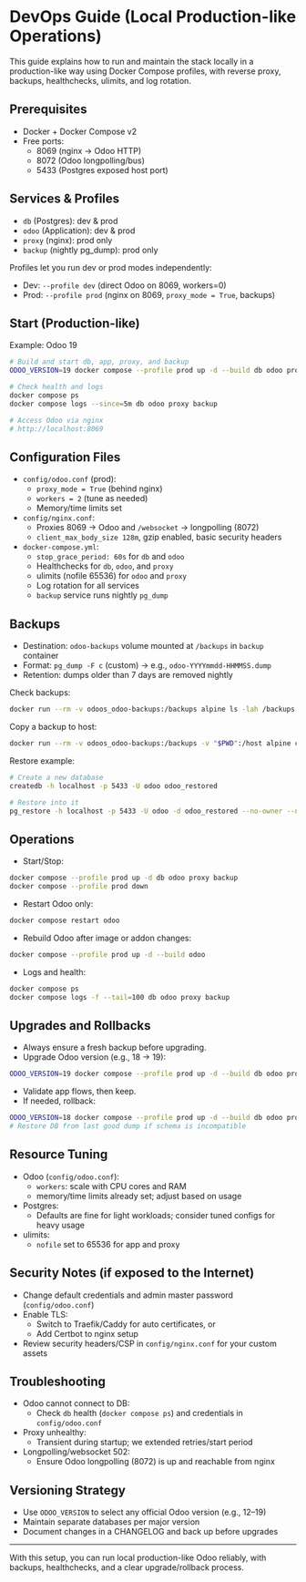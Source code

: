# DevOps Guide (Local Production-like Operations)

This guide explains how to run and maintain the stack locally in a production-like way using Docker Compose profiles, with reverse proxy, backups, healthchecks, ulimits, and log rotation.

## Prerequisites

- Docker + Docker Compose v2
- Free ports:
  - 8069 (nginx → Odoo HTTP)
  - 8072 (Odoo longpolling/bus)
  - 5433 (Postgres exposed host port)

## Services & Profiles

- `db` (Postgres): dev & prod
- `odoo` (Application): dev & prod
- `proxy` (nginx): prod only
- `backup` (nightly pg_dump): prod only

Profiles let you run dev or prod modes independently:
- Dev: `--profile dev` (direct Odoo on 8069, workers=0)
- Prod: `--profile prod` (nginx on 8069, `proxy_mode = True`, backups)

## Start (Production-like)

Example: Odoo 19

```bash
# Build and start db, app, proxy, and backup
ODOO_VERSION=19 docker compose --profile prod up -d --build db odoo proxy backup

# Check health and logs
docker compose ps
docker compose logs --since=5m db odoo proxy backup

# Access Odoo via nginx
# http://localhost:8069
```

## Configuration Files

- `config/odoo.conf` (prod):
  - `proxy_mode = True` (behind nginx)
  - `workers = 2` (tune as needed)
  - Memory/time limits set
- `config/nginx.conf`:
  - Proxies 8069 → Odoo and `/websocket` → longpolling (8072)
  - `client_max_body_size 128m`, gzip enabled, basic security headers
- `docker-compose.yml`:
  - `stop_grace_period: 60s` for `db` and `odoo`
  - Healthchecks for `db`, `odoo`, and `proxy`
  - ulimits (nofile 65536) for `odoo` and `proxy`
  - Log rotation for all services
  - `backup` service runs nightly `pg_dump`

## Backups

- Destination: `odoo-backups` volume mounted at `/backups` in `backup` container
- Format: `pg_dump -F c` (custom) → e.g., `odoo-YYYYmmdd-HHMMSS.dump`
- Retention: dumps older than 7 days are removed nightly

Check backups:
```bash
docker run --rm -v odoos_odoo-backups:/backups alpine ls -lah /backups
```

Copy a backup to host:
```bash
docker run --rm -v odoos_odoo-backups:/backups -v "$PWD":/host alpine cp /backups/odoo-YYYYmmdd-HHMMSS.dump /host/
```

Restore example:
```bash
# Create a new database
createdb -h localhost -p 5433 -U odoo odoo_restored

# Restore into it
pg_restore -h localhost -p 5433 -U odoo -d odoo_restored --no-owner --no-privileges odoo-YYYYmmdd-HHMMSS.dump
```

## Operations

- Start/Stop:
```bash
docker compose --profile prod up -d db odoo proxy backup
docker compose --profile prod down
```
- Restart Odoo only:
```bash
docker compose restart odoo
```
- Rebuild Odoo after image or addon changes:
```bash
docker compose --profile prod up -d --build odoo
```
- Logs and health:
```bash
docker compose ps
docker compose logs -f --tail=100 db odoo proxy backup
```

## Upgrades and Rollbacks

- Always ensure a fresh backup before upgrading.
- Upgrade Odoo version (e.g., 18 → 19):
```bash
ODOO_VERSION=19 docker compose --profile prod up -d --build db odoo proxy backup
```
- Validate app flows, then keep.
- If needed, rollback:
```bash
ODOO_VERSION=18 docker compose --profile prod up -d --build db odoo proxy backup
# Restore DB from last good dump if schema is incompatible
```

## Resource Tuning

- Odoo (`config/odoo.conf`):
  - `workers`: scale with CPU cores and RAM
  - memory/time limits already set; adjust based on usage
- Postgres:
  - Defaults are fine for light workloads; consider tuned configs for heavy usage
- ulimits:
  - `nofile` set to 65536 for app and proxy

## Security Notes (if exposed to the Internet)

- Change default credentials and admin master password (`config/odoo.conf`)
- Enable TLS:
  - Switch to Traefik/Caddy for auto certificates, or
  - Add Certbot to nginx setup
- Review security headers/CSP in `config/nginx.conf` for your custom assets

## Troubleshooting

- Odoo cannot connect to DB:
  - Check `db` health (`docker compose ps`) and credentials in `config/odoo.conf`
- Proxy unhealthy:
  - Transient during startup; we extended retries/start period
- Longpolling/websocket 502:
  - Ensure Odoo longpolling (8072) is up and reachable from nginx

## Versioning Strategy

- Use `ODOO_VERSION` to select any official Odoo version (e.g., 12–19)
- Maintain separate databases per major version
- Document changes in a CHANGELOG and back up before upgrades

---

With this setup, you can run local production-like Odoo reliably, with backups, healthchecks, and a clear upgrade/rollback process.

